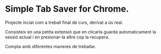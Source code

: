# Simple Tab Saver for Chrome.

Projecte inciat com a treball final de curs, derivat a ús real. 

Consisteix en una petita extensió que en clicarla guarda automaticament la sessió actual i en presionar-la altre cop la recupera. 

Compta amb diferentes maneres de treballar. 
